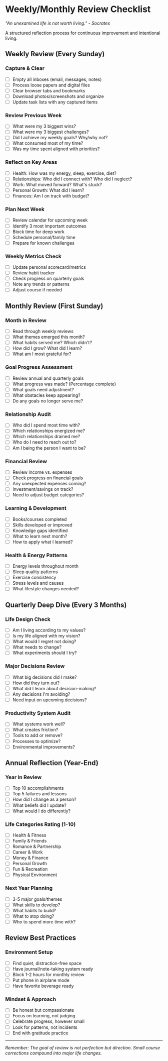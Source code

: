 # Weekly/Monthly Review Checklist

*"An unexamined life is not worth living." - Socrates*

A structured reflection process for continuous improvement and intentional living.

## Weekly Review (Every Sunday)

### Capture & Clear
- [ ] Empty all inboxes (email, messages, notes)
- [ ] Process loose papers and digital files
- [ ] Clear browser tabs and bookmarks
- [ ] Download photos/screenshots and organize
- [ ] Update task lists with any captured items

### Review Previous Week
- [ ] What were my 3 biggest wins?
- [ ] What were my 3 biggest challenges?
- [ ] Did I achieve my weekly goals? Why/why not?
- [ ] What consumed most of my time?
- [ ] Was my time spent aligned with priorities?

### Reflect on Key Areas
- [ ] Health: How was my energy, sleep, exercise, diet?
- [ ] Relationships: Who did I connect with? Who did I neglect?
- [ ] Work: What moved forward? What's stuck?
- [ ] Personal Growth: What did I learn?
- [ ] Finances: Am I on track with budget?

### Plan Next Week
- [ ] Review calendar for upcoming week
- [ ] Identify 3 most important outcomes
- [ ] Block time for deep work
- [ ] Schedule personal/family time
- [ ] Prepare for known challenges

### Weekly Metrics Check
- [ ] Update personal scorecard/metrics
- [ ] Review habit tracker
- [ ] Check progress on quarterly goals
- [ ] Note any trends or patterns
- [ ] Adjust course if needed

## Monthly Review (First Sunday)

### Month in Review
- [ ] Read through weekly reviews
- [ ] What themes emerged this month?
- [ ] What habits served me? Which didn't?
- [ ] How did I grow? What did I learn?
- [ ] What am I most grateful for?

### Goal Progress Assessment
- [ ] Review annual and quarterly goals
- [ ] What progress was made? (Percentage complete)
- [ ] What goals need adjustment?
- [ ] What obstacles keep appearing?
- [ ] Do any goals no longer serve me?

### Relationship Audit
- [ ] Who did I spend most time with?
- [ ] Which relationships energized me?
- [ ] Which relationships drained me?
- [ ] Who do I need to reach out to?
- [ ] Am I being the person I want to be?

### Financial Review
- [ ] Review income vs. expenses
- [ ] Check progress on financial goals
- [ ] Any unexpected expenses coming?
- [ ] Investment/savings on track?
- [ ] Need to adjust budget categories?

### Learning & Development
- [ ] Books/courses completed
- [ ] Skills developed or improved
- [ ] Knowledge gaps identified
- [ ] What to learn next month?
- [ ] How to apply what I learned?

### Health & Energy Patterns
- [ ] Energy levels throughout month
- [ ] Sleep quality patterns
- [ ] Exercise consistency
- [ ] Stress levels and causes
- [ ] What lifestyle changes needed?

## Quarterly Deep Dive (Every 3 Months)

### Life Design Check
- [ ] Am I living according to my values?
- [ ] Is my life aligned with my vision?
- [ ] What would I regret not doing?
- [ ] What needs to change?
- [ ] What experiments should I try?

### Major Decisions Review
- [ ] What big decisions did I make?
- [ ] How did they turn out?
- [ ] What did I learn about decision-making?
- [ ] Any decisions I'm avoiding?
- [ ] Need input on upcoming decisions?

### Productivity System Audit
- [ ] What systems work well?
- [ ] What creates friction?
- [ ] Tools to add or remove?
- [ ] Processes to optimize?
- [ ] Environmental improvements?

## Annual Reflection (Year-End)

### Year in Review
- [ ] Top 10 accomplishments
- [ ] Top 5 failures and lessons
- [ ] How did I change as a person?
- [ ] What beliefs did I update?
- [ ] What would I do differently?

### Life Categories Rating (1-10)
- [ ] Health & Fitness
- [ ] Family & Friends  
- [ ] Romance & Partnership
- [ ] Career & Work
- [ ] Money & Finance
- [ ] Personal Growth
- [ ] Fun & Recreation
- [ ] Physical Environment

### Next Year Planning
- [ ] 3-5 major goals/themes
- [ ] What skills to develop?
- [ ] What habits to build?
- [ ] What to stop doing?
- [ ] Who to spend more time with?

## Review Best Practices

### Environment Setup
- [ ] Find quiet, distraction-free space
- [ ] Have journal/note-taking system ready
- [ ] Block 1-2 hours for monthly review
- [ ] Put phone in airplane mode
- [ ] Have favorite beverage ready

### Mindset & Approach
- [ ] Be honest but compassionate
- [ ] Focus on learning, not judging
- [ ] Celebrate progress, however small
- [ ] Look for patterns, not incidents
- [ ] End with gratitude practice

---

*Remember: The goal of review is not perfection but direction. Small course corrections compound into major life changes.*